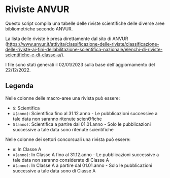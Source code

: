 # Riviste ANVUR

Questo script compila una tabelle delle riviste scientifiche delle diverse aree bibliometriche secondo ANVUR.

La lista delle riviste è presa direttamente dal sito di ANVUR (https://www.anvur.it/attivita/classificazione-delle-riviste/classificazione-delle-riviste-ai-fini-dellabilitazione-scientifica-nazionale/elenchi-di-riviste-scientifiche-e-di-classe-a/).

I file sono stati generati il 02/01/2023 sulla base dell'aggiornamento del 22/12/2022.

## Legenda

Nelle colonne delle macro-aree una rivista può essere:
+ `S`: Scientifica
+ `‡(anno)`: Scientifica fino al 31.12.anno - Le pubblicazioni successive a tale data non saranno ritenute scienƟfiche
+ `S(anno)`: Scientifica a partire dal 01.01.anno - Solo le pubblicazioni successive a tale data sono ritenute scientifiche

Nelle colonne dei settori concorsuali una rivista può essere:
+ `A`: In Classe A
+ `‡(anno)`: In Classe A fino al 31.12.anno - Le pubblicazioni successive a tale data non saranno considerate di Classe A
+ `A(anno)`: In Classe A a partire dal 01.01.anno - Solo le pubblicazioni successive a tale data sono di Classe A
